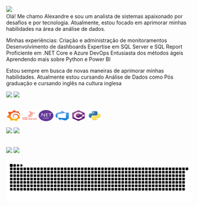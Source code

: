 <img src="https://readme-typing-svg.herokuapp.com/?font=Righteous&color=2725FF&size=35&center=true&vCenter=true&width=500&height=70&duration=4000&lines=Bem+Vindo!+👋;+Me+Chamo+Alexandre!;" />
</h1>

<br>
Olá!
Me chamo Alexandre e sou um analista de sistemas apaixonado por desafios e por tecnologia. Atualmente, estou focado em aprimorar minhas habilidades na área de análise de dados. 

Minhas experiências: 
 Criação e administração de monitoramentos
 Desenvolvimento de dashboards
 Expertise em SQL Server e SQL Report
 Proficiente em .NET Core e Azure DevOps
 Entusiasta dos métodos ágeis
 Aprendendo mais sobre Python e Power BI

Estou sempre em busca de novas maneiras de aprimorar minhas habilidades.
Atualmente estou cursando Análise de Dados como Pós graduação e cursando inglês na cultura inglesa
<br>

<img width="52%" src="https://github-readme-stats.vercel.app/api?username=AlexandreMarq&show_icons=true&theme=dark&count_private=true">  <img width="40%" src="https://github-readme-stats.vercel.app/api/top-langs/?username=AlexandreMarq&layout=compact&theme=dark">

<div style="display: inline_block"><br>
  <img align="center" alt="Rafa-Csharp" height="30" width="40" src="https://raw.githubusercontent.com/devicons/devicon/master/icons/grafana/grafana-original.svg">
  <img align="center" alt="Rafa-Csharp" height="30" width="40" src="https://raw.githubusercontent.com/devicons/devicon/master/icons/microsoftsqlserver/microsoftsqlserver-plain-wordmark.svg">
  <img align="center" alt="Rafa-Csharp" height="30" width="40" src="https://raw.githubusercontent.com/devicons/devicon/master/icons/dotnetcore/dotnetcore-original.svg">
  <img align="center" alt="Rafa-Csharp" height="30" width="40" src="https://raw.githubusercontent.com/devicons/devicon/master/icons/azuredevops/azuredevops-original.svg">
  <img align="center" alt="Rafa-Csharp" height="30" width="40" src="https://raw.githubusercontent.com/devicons/devicon/master/icons/csharp/csharp-original.svg">
  <img align="center" alt="Rafa-Python" height="30" width="40" src="https://raw.githubusercontent.com/devicons/devicon/master/icons/python/python-original.svg">
</div>

<div><br>
  <img width="42%" src="https://github-readme-stats.vercel.app/api/pin/?username=AlexandreMarq&repo=ProjetoTccEmpresa_API&theme=dark">
  <img width="42%" src="https://github-readme-stats.vercel.app/api/pin/?username=AlexandreMarq&repo=api_python&theme=dark">
</div>
 
<div><br><br>
  <a href = "mailto:alexandremarqq@gmail.com"><img src="https://img.shields.io/badge/Gmail-D14836?style=for-the-badge&logo=gmail&logoColor=white" target="_blank"></a>
  <a href="https://www.linkedin.com/in/alexandre-marques-4857b8140/" target="_blank"><img src="https://img.shields.io/badge/-LinkedIn-%230077B5?style=for-the-badge&logo=linkedin&logoColor=white" target="_blank">
  </div>
    
<div><br>
  <picture>
    <source media="(prefers-color-scheme: dark)" srcset="https://raw.githubusercontent.com/AlexandreMarq/AlexandreMarq/output/github-contribution-grid-snake-dark.svg">
    <source media="(prefers-color-scheme: light)" srcset="https://raw.githubusercontent.com/AlexandreMarq/AlexandreMarq/output/github-contribution-grid-snake.svg">
    <img alt="github contribution grid snake animation" src="https://raw.githubusercontent.com/AlexandreMarq/AlexandreMarq/output/github-contribution-grid-snake.svg">
  </picture>

</div>

